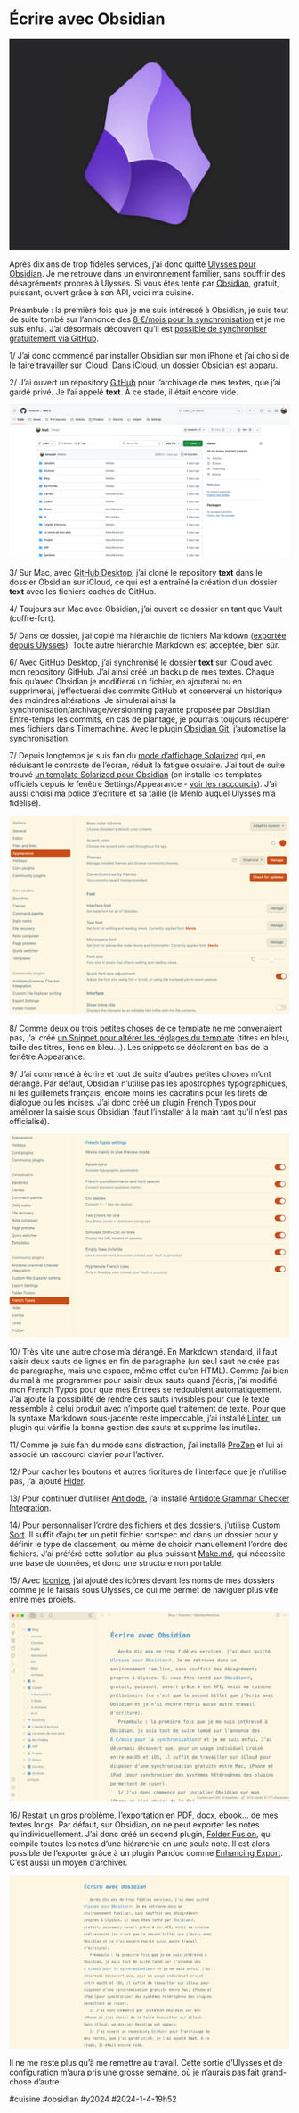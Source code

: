 # Écrire avec Obsidian

![Obsidian](_i/obsidian.webp)

Après dix ans de trop fidèles services, j’ai donc quitté [Ulysses pour Obsidian](../../2023/12/ecrire-a-la-recherche-de-lediteur-de-texte-ideal.md). Je me retrouve dans un environnement familier, sans souffrir des désagréments propres à Ulysses. Si vous êtes tenté par [Obsidian](https://obsidian.md/), gratuit, puissant, ouvert grâce à son API, voici ma cuisine.

Préambule : la première fois que je me suis intéressé à Obsidian, je suis tout de suite tombé sur l’annonce des [8 €/mois pour la synchronisation](https://obsidian.md/sync) et je me suis enfui. J’ai désormais découvert qu’il est [possible de synchroniser gratuitement via GitHub](https://desktopofsamuel.com/how-to-sync-obsidian-vault-for-free-using-git).

1/ J’ai donc commencé par installer Obsidian sur mon iPhone et j’ai choisi de le faire travailler sur iCloud. Dans iCloud, un dossier Obsidian est apparu.

2/ J’ai ouvert un repository [GitHub](https://github.com/tcrouzet) pour l’archivage de mes textes, que j’ai gardé privé. Je l’ai appelé **text**. À ce stade, il était encore vide.

![Mon repository](_i/github01.png)

3/ Sur Mac, avec [GitHub Desktop](https://desktop.github.com/), j’ai cloné le repository **text** dans le dossier Obsidian sur iCloud, ce qui est a entraîné la création d’un dossier **text** avec les fichiers cachés de GitHub.

4/ Toujours sur Mac avec Obsidian, j’ai ouvert ce dossier en tant que Vault (coffre-fort).

5/ Dans ce dossier, j’ai copié ma hiérarchie de fichiers Markdown ([exportée depuis Ulysses](../../2023/12/ecrire-a-la-recherche-de-lediteur-de-texte-ideal.md)). Toute autre hiérarchie Markdown est acceptée, bien sûr.

6/ Avec GitHub Desktop, j’ai synchronisé le dossier **text** sur iCloud avec mon repository GitHub. J’ai ainsi créé un backup de mes textes. Chaque fois qu’avec Obsidian je modifierai un fichier, en ajouterai ou en supprimerai, j’effectuerai des commits GitHub et conserverai un historique des moindres altérations. Je simulerai ainsi la synchronisation/archivage/versionning payante proposée par Obsidian. Entre-temps les commits, en cas de plantage, je pourrais toujours récupérer mes fichiers dans Timemachine. Avec le plugin [Obsidian Git](https://github.com/denolehov/obsidian-git), j’automatise la synchronisation.

7/ Depuis longtemps je suis fan du [mode d’affichage Solarized](https://ethanschoonover.com/solarized/) qui, en réduisant le contraste de l’écran, réduit la fatigue oculaire. J’ai tout de suite trouvé [un template Solarized pour Obsidian](https://github.com/harmtemolder/obsidian-solarized) (on installe les templates officiels depuis le fenêtre Settings/Appearance - [voir les raccourcis](https://keycombiner.com/collections/obsidian/)). J’ai aussi choisi ma police d’écriture et sa taille (le Menlo auquel Ulysses m’a fidélisé).

![Choix du template](_i/obsidian01.png)

8/ Comme deux ou trois petites choses de ce template ne me convenaient pas, j’ai créé [un Snippet pour altérer les réglages du template](https://github.com/tcrouzet/obsidian-snippet) (titres en bleu, taille des titres, liens en bleu…). Les snippets se déclarent en bas de la fenêtre Appearance.

9/ J’ai commencé à écrire et tout de suite d’autres petites choses m’ont dérangé. Par défaut, Obsidian n’utilise pas les apostrophes typographiques, ni les guillemets français, encore moins les cadratins pour les tirets de dialogue ou les incises. J’ai donc créé un plugin [French Typos](https://github.com/tcrouzet/obsidian-french-typos) pour améliorer la saisie sous Obsidian (faut l’installer à la main tant qu’il n’est pas officialisé).

![French Typos](_i/obsidian02.png)

10/ Très vite une autre chose m’a dérangé. En Markdown standard, il faut saisir deux sauts de lignes en fin de paragraphe (un seul saut ne crée pas de paragraphe, mais une espace, même effet qu’en HTML). Comme j’ai bien du mal à me programmer pour saisir deux sauts quand j’écris, j’ai modifié mon French Typos pour que mes Entrées se redoublent automatiquement. J’ai ajouté la possibilité de rendre ces sauts invisibles pour que le texte ressemble à celui produit avec n’importe quel traitement de texte. Pour que la syntaxe Markdown sous-jacente reste impeccable, j’ai installé [Linter](https://github.com/platers/obsidian-linter), un plugin qui vérifie la bonne gestion des sauts et supprime les inutiles.

11/ Comme je suis fan du mode sans distraction, j’ai installé [ProZen](https://github.com/cmoskvitin/obsidian-prozen) et lui ai associé un raccourci clavier pour l’activer.

12/ Pour cacher les boutons et autres fioritures de l’interface que je n’utilise pas, j’ai ajouté [Hider](https://github.com/kepano/obsidian-hider).

13/ Pour continuer d’utiliser [Antidode](https://www.antidote.info/fr/), j’ai installé [Antidote Grammar Checker Integration](https://github.com/Heziode/obsidian-antidote).

14/ Pour personnaliser l’ordre des fichiers et des dossiers, j’utilise [Custom Sort](https://github.com/SebastianMC/obsidian-custom-sort). Il suffit d’ajouter un petit fichier sortspec.md dans un dossier pour y définir le type de classement, ou même de choisir manuellement l’ordre des fichiers. J’ai préféré cette solution au plus puissant [Make.md](https://github.com/Make-md/makemd), qui nécessite une base de données, et donc une structure non portable.

15/ Avec [Iconize](https://github.com/FlorianWoelki/obsidian-iconize), j’ai ajouté des icônes devant les noms de mes dossiers comme je le faisais sous Ulysses, ce qui me permet de naviguer plus vite entre mes projets.

![Mode Live Preview](_i/obsidian03.png)

16/ Restait un gros problème, l’exportation en PDF, docx, ebook… de mes textes longs. Par défaut, sur Obsidian, on ne peut exporter les notes qu’individuellement. J’ai donc créé un second plugin, [Folder Fusion](https://github.com/tcrouzet/obsidian-folder-fusion), qui compile toutes les notes d’une hiérarchie en une seule note. Il est alors possible de l’exporter grâce à un plugin Pandoc comme [Enhancing Export](https://github.com/mokeyish/obsidian-enhancing-export). C’est aussi un moyen d’archiver.

![Sans distraction](_i/obsidian04.png)

Il ne me reste plus qu’à me remettre au travail. Cette sortie d’Ulysses et de configuration m’aura pris une grosse semaine, où je n’aurais pas fait grand-chose d’autre.

#cuisine #obsidian #y2024 #2024-1-4-19h52
